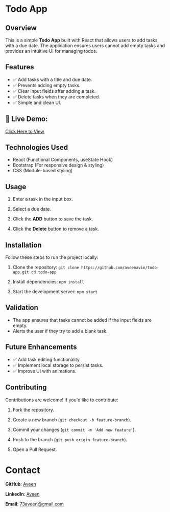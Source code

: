 # Todo App
 
## Overview
 
This is a simple **Todo App** built with React that allows users to add tasks with a due date. The application ensures users cannot add empty tasks and provides an intuitive UI for managing todos.
 
## Features
 
- ✅ Add tasks with a title and due date.
- ✅ Prevents adding empty tasks.
- ✅ Clear input fields after adding a task.
- ✅ Delete tasks when they are completed.
- ✅ Simple and clean UI.

 ## 🔗 Live Demo:

[Click Here to View](https://aveenavin.github.io/Your_Todo)
  
## Technologies Used
  
- React (Functional Components, useState Hook)
- Bootstrap (For responsive design & styling)
- CSS (Module-based styling)
 
  
## Usage
 
 1.  Enter a task in the input box.
 
 2.  Select a due date.
  
3.  Click the **ADD** button to save the task.
  
4.  Click the **Delete** button to remove a task.

  
## Installation
 
Follow these steps to run the project locally:

 1.  Clone the repository:
 `git clone https://github.com/aveenavin/todo-app.git cd todo-app ` 
 
2.  Install dependencies:
 `npm install ` 
 
3.  Start the development server:
 `npm start ` 
  
  
## Validation
 - The app ensures that tasks cannot be added if the input fields are empty.
 - Alerts the user if they try to add a blank task.
 
  
## Future Enhancements
 - ✅ Add task editing functionality.
 - ✅ Implement local storage to persist tasks.
 - ✅ Improve UI with animations.

  
## Contributing
 
Contributions are welcome! If you'd like to contribute:
 
1.  Fork the repository.
 
2.  Create a new branch (`git checkout -b feature-branch`).
 
3.  Commit your changes (`git commit -m 'Add new feature'`).
 
4.  Push to the branch (`git push origin feature-branch`).
 
5.  Open a Pull Request.
 
  
# Contact

 **GitHub**: [Aveen](https://github.com/aveenavin)

 **LinkedIn**: [Aveen](https://www.linkedin.com/in/aveenavin)

 **Email**: [73aveen@gmail.com](mailto:73aveen@gmail.com)

